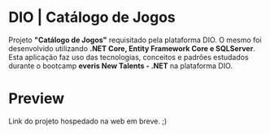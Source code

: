 # DIO | Catálogo de Jogos
 
Projeto **"Catálogo de Jogos"** requisitado pela plataforma DIO. O mesmo foi desenvolvido utilizando **.NET Core, Entity Framework Core e SQLServer**. Esta aplicação faz uso das tecnologias, conceitos e padrões estudados durante o bootcamp **everis New Talents - .NET** na plataforma DIO.

# Preview
Link do projeto hospedado na web em breve. ;)
#
